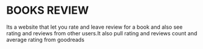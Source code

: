 # BOOKS REVIEW

Its a website that let you rate and leave review for a book and also see rating and reviews from other users.It also pull rating and reviews count and average rating from goodreads